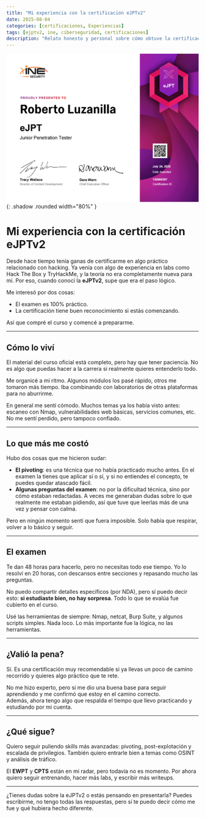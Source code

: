 ```yaml
---
title: "Mi experiencia con la certificación eJPTv2"
date: 2025-08-04
categories: [certificaciones, Experiencias]
tags: [ejptv2, ine, ciberseguridad, certificaciones]
description: "Relato honesto y personal sobre cómo obtuve la certificación eJPTv2. Qué me costó, cómo la viví y si realmente vale la pena."
---
```


![Certificado EJPT](/assets/img/certificados/Ejpt.png){: .shadow .rounded width="80%" }

# Mi experiencia con la certificación eJPTv2

Desde hace tiempo tenía ganas de certificarme en algo práctico relacionado con hacking. Ya venía con algo de experiencia en labs como Hack The Box y TryHackMe, y la teoría no era completamente nueva para mí. Por eso, cuando conocí la **eJPTv2**, supe que era el paso lógico.

Me interesó por dos cosas:
- El examen es 100% práctico.
- La certificación tiene buen reconocimiento si estás comenzando.

Así que compré el curso y comencé a prepararme.

---

## Cómo lo viví

El material del curso oficial está completo, pero hay que tener paciencia. No es algo que puedas hacer a la carrera si realmente quieres entenderlo todo.

Me organicé a mi ritmo. Algunos módulos los pasé rápido, otros me tomaron más tiempo. Iba combinando con laboratorios de otras plataformas para no aburrirme.

En general me sentí cómodo. Muchos temas ya los había visto antes: escaneo con Nmap, vulnerabilidades web básicas, servicios comunes, etc. No me sentí perdido, pero tampoco confiado.

---

## Lo que más me costó

Hubo dos cosas que me hicieron sudar:

- **El pivoting**: es una técnica que no había practicado mucho antes. En el examen la tienes que aplicar sí o sí, y si no entiendes el concepto, te puedes quedar atascado fácil.
- **Algunas preguntas del examen**: no por la dificultad técnica, sino por cómo estaban redactadas. A veces me generaban dudas sobre lo que realmente me estaban pidiendo, así que tuve que leerlas más de una vez y pensar con calma.

Pero en ningún momento sentí que fuera imposible. Solo había que respirar, volver a lo básico y seguir.

---

## El examen

Te dan 48 horas para hacerlo, pero no necesitas todo ese tiempo. Yo lo resolví en 20 horas, con descansos entre secciones y repasando mucho las preguntas.

No puedo compartir detalles específicos (por NDA), pero sí puedo decir esto: **si estudiaste bien, no hay sorpresa**. Todo lo que se evalúa fue cubierto en el curso.

Usé las herramientas de siempre: Nmap, netcat, Burp Suite, y algunos scripts simples. Nada loco. Lo más importante fue la lógica, no las herramientas.

---

## ¿Valió la pena?

Sí. Es una certificación muy recomendable si ya llevas un poco de camino recorrido y quieres algo práctico que te rete.

No me hizo experto, pero sí me dio una buena base para seguir aprendiendo y me confirmó que estoy en el camino correcto.  
Además, ahora tengo algo que respalda el tiempo que llevo practicando y estudiando por mi cuenta.

---

## ¿Qué sigue?

Quiero seguir puliendo skills más avanzadas: pivoting, post-explotación y escalada de privilegios. También quiero entrarle bien a temas como OSINT y análisis de tráfico.

El **EWPT** y **CPTS** están en mi radar, pero todavía no es momento. Por ahora quiero seguir entrenando, hacer más labs, y escribir más writeups.

---

¿Tienes dudas sobre la eJPTv2 o estás pensando en presentarla? Puedes escribirme, no tengo todas las respuestas, pero sí te puedo decir cómo me fue y qué hubiera hecho diferente.

